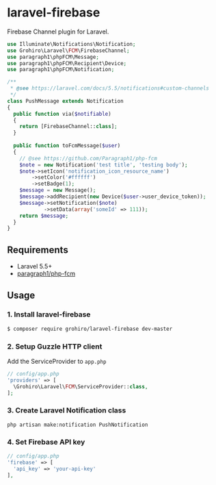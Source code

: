 # laravel-firebase

Firebase Channel plugin for Laravel.

```php
use Illuminate\Notifications\Notification;
use Grohiro\Laravel\FCM\FirebaseChannel;
use paragraph1\phpFCM\Message;
use paragraph1\phpFCM\Recipient\Device;
use paragraph1\phpFCM\Notification;

/**
 * @see https://laravel.com/docs/5.5/notifications#custom-channels
 */
class PushMessage extends Notification
{
  public function via($notifiable)
  {
    return [FirebaseChannel::class];
  }
  
  public function toFcmMessage($user)
  {
    // @see https://github.com/Paragraph1/php-fcm
    $note = new Notification('test title', 'testing body');
    $note->setIcon('notification_icon_resource_name')
        ->setColor('#ffffff')
        ->setBadge(1);
    $message = new Message();
    $message->addRecipient(new Device($user->user_device_token));
    $message->setNotification($note)
            ->setData(array('someId' => 111));
    return $message;
  }
}
```

## Requirements

- Laravel 5.5+
- [paragraph1/php-fcm](https://github.com/Paragraph1/php-fcm)

## Usage

### 1. Install laravel-firebase

```bash
$ composer require grohiro/laravel-firebase dev-master
```

### 2. Setup Guzzle HTTP client

Add the ServiceProvider to `app.php`

```php
// config/app.php
'providers' => [
  \Grohiro\Laravel\FCM\ServiceProvider::class,
];
```

### 3. Create Laravel Notification class

```
php artisan make:notification PushNotification
```

### 4. Set Firebase API key

```php
// config/app.php
'firebase' => [
  'api_key' => 'your-api-key'
],
```

